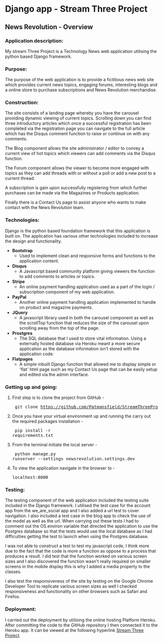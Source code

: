 # Django app - Stream Three Project


## News Revolution - Overview

### Application description:

My stream Three Project is a Technology News web application utilising the python based Django framework.   

### Purpose:

The purpose of the web application is to provide a fictitious news web site which provides current news topics, engaging forums, interesting blogs and 
a online store to purchase subscriptions and News Revolution merchandise.

### Construction:
 
 The site consists of a landing page whereby you have the carousel providing dynamic viewing of current topics.  Scrolling down
 you can find three introductory articles which once a successful registration has been completed via the registration page
 you can navigate to the full article which has the Disqus comment function to raise or continue on with any comments.  
 
 The Blog component allows the site administrator / editor to convey a current view of hot topics which viewers can add comments 
 via the Disqus function.
 
 The Forum component allows the viewer to become more engaged with topics as they can add threads with or without a poll 
 or add a new post to a current thread.  
 
 A subscription is gain upon successfully registering from which further purchases can be made via the Magazines or Products
 application.  
 
 Finally there is a Contact Us page to assist anyone who wants to make contact with the News Revolution team.
 
 ### Technologies:
 
 Django is the python based foundation framework that this application is built on.  The application has various other technologies 
 included to increase the design and functionality.  
 - **Bootstrap** 
    - Used to implement clean and responsive forms and functions to the application content.
 - **Disqus**
    - A Javascript based community platform giving viewers the function to add comments to articles or topics.
 - **Stripe**
    - An online payment handling application used as a part of the login / subscription component of my web application.
 - **PayPal**
    - Another online payment handling application implemented to handle on product and magazine payments.
 - **JQuery**
    - A javascript library used in both the carousel component as well as the scrollTop function that reduces the size
    of the carousel upon scrolling away from the top of the page.
 - **Prostgres**
    - The SQL database that I used to store vital information.  Using a externally hosted database via Heroku meant a more
    secure application as the database information isn't stored with the application code.
 - **Flatpages**
    - A simple inbuilt Django function that allowed me to display simple or 'flat' html page such as my Contact Us page that
    can be easily setup and edited via the admin interface.
    
 ### Getting up and going:
 
 1. First step is to clone the project from GitHub - <pre> git clone https://github.com/Patmansfield/StreamThreeProject.git
 2. Once you have your virtual environment up and running the carry out the required packages installation - <pre> pip install -r requirements.txt
 3. From the terminal initiate the local server - <pre> python manage.py runserver --settings newsrevolution.settings.dev
 4. To view the application navigate in the browser to - <pre> localhost:8000
    
 ### Testing:
 
 The testing component of the web application included the testing suite included in the Django framework.  I utilised the 
 test case for the account app from the we_are_social app and I also added a url test to cover navigation.  I also included a test case in the
 blog app to check the use of the model as well as the url.  When carrying out these tests I had to comment out the OS.environ
 variable that directed the application to use the Postgres database so that the tests would use the local database as I had
 difficulties getting the test to launch when using the Postgres database.  
 
 I was not able to construct a test to test my javascript code, I think more due to the fact that the code is more a function
 as oppose to a process that produces a result.  I did test that the function worked on various screen sizes and I also discovered
 the function wasn't really required on smaller screens in the mobile display this is why I added a media property to the classes.
 
 I also test the responsiveness of the site by testing on the Google Chrome Developer Tool to replicate various screen sizes as well
 I checked responsiveness and functionality on other browsers such as Safari and Firefox.  
 
 ### Deployment:
  
 I carried out the deployment by utilising the online hosting Platform Heroku.  After committing the code to the GitHub repository I then
 connected it to the Heroku app. It can be viewed at the following hyperlink [Stream Three Project](https://news-revolution.herokuapp.com/).
 
 
    
   